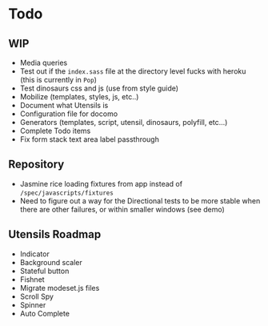 
# Todo

## WIP
- Media queries
- Test out if the `index.sass` file at the directory level fucks with
  heroku (this is currently in `Pop`)
- Test dinosaurs css and js (use from style guide)
- Mobilize (templates, styles, js, etc..)
- Document what Utensils is
- Configuration file for docomo
- Generators (templates, script, utensil, dinosaurs, polyfill, etc...)
- Complete Todo items
- Fix form stack text area label passthrough

## Repository
- Jasmine rice loading fixtures from app instead of
  `/spec/javascripts/fixtures`
- Need to figure out a way for the Directional tests to be more stable
  when there are other failures, or within smaller windows (see demo)

## Utensils Roadmap
- Indicator
- Background scaler
- Stateful button
- Fishnet
- Migrate modeset.js files
- Scroll Spy
- Spinner
- Auto Complete

